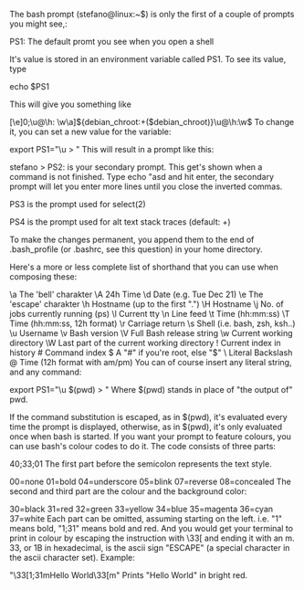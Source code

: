 The bash prompt (stefano@linux:~$) is only the first of a couple of prompts you might see,:

PS1: The default promt you see when you open a shell

It's value is stored in an environment variable called PS1. To see its value, type

echo $PS1

This will give you something like

\[\e]0;\u@\h: \w\a\]${debian_chroot:+($debian_chroot)}\u@\h:\w\$
To change it, you can set a new value for the variable:

export PS1="\u > "
This will result in a prompt like this:

stefano > 
PS2: is your secondary prompt. This get's shown when a command is not finished. Type echo "asd and hit enter, the secondary prompt will let you enter more lines until you close the inverted commas.

PS3 is the prompt used for select(2)

PS4 is the prompt used for alt text stack traces (default: +)

To make the changes permanent, you append them to the end of .bash_profile (or .bashrc, see this question) in your home directory.

Here's a more or less complete list of shorthand that you can use when composing these:

\a     The 'bell' charakter
\A     24h Time
\d     Date (e.g. Tue Dec 21)
\e     The 'escape' charakter
\h     Hostname (up to the first ".")
\H     Hostname
\j     No. of jobs currently running (ps)
\l     Current tty
\n     Line feed
\t     Time (hh:mm:ss)
\T     Time (hh:mm:ss, 12h format)
\r     Carriage return
\s     Shell (i.e. bash, zsh, ksh..)
\u     Username
\v     Bash version
\V     Full Bash release string
\w     Current working directory
\W     Last part of the current working directory
\!     Current index in history
\#     Command index
\$     A "#" if you're root, else "$"
\\     Literal Backslash
\@     Time (12h format with am/pm)
You can of course insert any literal string, and any command:

export PS1="\u \$(pwd) > "
Where $(pwd) stands in place of "the output of" pwd.

If the command substitution is escaped, as in \$(pwd), it's evaluated every time the prompt is displayed, otherwise, as in $(pwd), it's only evaluated once when bash is started.
If you want your prompt to feature colours, you can use bash's colour codes to do it. The code consists of three parts:

40;33;01
The first part before the semicolon represents the text style.

00=none
01=bold
04=underscore
05=blink
07=reverse
08=concealed
The second and third part are the colour and the background color:

30=black
31=red
32=green
33=yellow
34=blue
35=magenta
36=cyan
37=white
Each part can be omitted, assuming starting on the left. i.e. "1" means bold, "1;31" means bold and red. And you would get your terminal to print in colour by escaping the instruction with \33[ and ending it with an m. 33, or 1B in hexadecimal, is the ascii sign "ESCAPE" (a special character in the ascii character set). Example:

"\33[1;31mHello World\33[m"
Prints "Hello World" in bright red.
